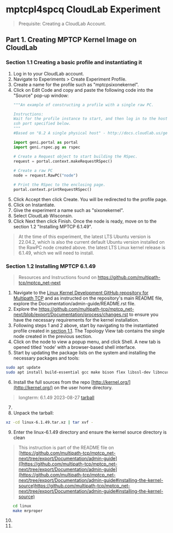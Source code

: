 # mptcpl4spcq CloudLab Experiment
> Prequisite: Creating a CloudLab Account.
## Part 1. Creating MPTCP Kernel Image on CloudLab
### Section 1.1 Creating a basic profile and instantiating it
   1. Log in to your CloudLab account.
   2. Navigate to Experiments > Create Experiment Profile.
   3. Create a name for the profile such as "mptcpsixonekernel".
   4. Click on Edit Code and copy and paste the following code into the "Source" pop-up window:
      ```python
      """An example of constructing a profile with a single raw PC.
      
      Instructions:
      Wait for the profile instance to start, and then log in to the host via the
      ssh port specified below.
      """
      #Based on "8.2 A single physical host" - http://docs.cloudlab.us/geni-lib.html
      
      import geni.portal as portal
      import geni.rspec.pg as rspec
      
      # Create a Request object to start building the RSpec.
      request = portal.context.makeRequestRSpec()
       
      # Create a raw PC
      node = request.RawPC("node")
      
      # Print the RSpec to the enclosing page.
      portal.context.printRequestRSpec()
      ```
   5. Click Accept then click Create.
      You will be redirected to the profile page.
   6. Click on Instantiate.
   7. Give the experiment a name such as "sixonekernel".
   8. Select CloudLab Wisconsin.
   9. Click Next then click Finish.
      Once the node is ready, move on to the section 1.2 "Installing MPTCP 6.1.49".

> At the time of this experiment,
                  the latest LTS Ubuntu version is 22.04.2, which is also the current default Ubuntu version installed on the RawPC node created above.
                  the latest LTS Linux kernel release is 6.1.49, which we will need to install.

### Section 1.2 Installing MPTCP 6.1.49
> Resources and Instructions found on https://github.com/multipath-tcp/mptcp_net-next
   1. Navigate to the <a href='https://github.com/multipath-tcp/mptcp_net-next'> Linux Kernel Development GitHub repository for Multipath TCP</a> and as instructed on the repository's main README file, explore the Documentation/admin-guide/README.rst file.
   2. Explore the <a href='https://github.com/multipath-tcp/mptcp_net-next/blob/export/Documentation/process/changes.rst'>https://github.com/multipath-tcp/mptcp_net-next/blob/export/Documentation/process/changes.rst</a> to ensure you have the necessary requirements for the kernel installation.
   3. Following steps 1 and 2 above, start by navigating to the instantiated profile created in [section 1.1](#section-11-creating-a-basic-profile-and-instantiating-it).
The Topology View tab contains the single node created in the previous section.
   4. Click on the node to view a popup menu, and click Shell.
A new tab is opened titled 'node' with a browser-based shell interface.
   5. Start by updating the package lists on the system and installing the necessary packages and tools:
```bash
sudo apt update
sudo apt install build-essential gcc make bison flex libssl-dev libncurses5-dev bc
```
   6. Install the full sources from the repo [http://kernel.org/](http://kernel.org/) on the user home directory.
   > longterm: 	6.1.49 	2023-08-27 	[tarball](https://cdn.kernel.org/pub/linux/kernel/v6.x/linux-6.1.49.tar.xz)
   7. 
   8. Unpack the tarball:
```bash
xz -cd linux-6.1.49.tar.xz | tar xvf -
```
   9. Enter the linux-6.1.49 directory and ensure the kernel source directory is clean
> This instruction is part of the README file on [https://github.com/multipath-tcp/mptcp_net-next/tree/export/Documentation/admin-guide]([https://github.com/multipath-tcp/mptcp_net-next/tree/export/Documentation/admin-guide](https://github.com/multipath-tcp/mptcp_net-next/tree/export/Documentation/admin-guide#installing-the-kernel-source)https://github.com/multipath-tcp/mptcp_net-next/tree/export/Documentation/admin-guide#installing-the-kernel-source)
```bash
   cd linux
   make mrproper
```
   10. 
   11. 
